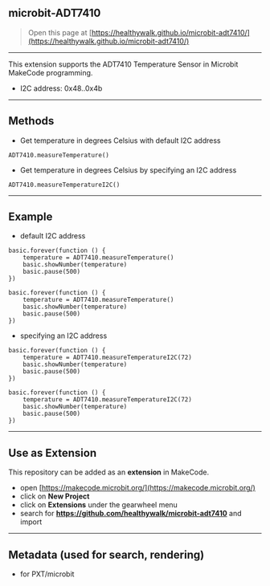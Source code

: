 ## microbit-ADT7410

> Open this page at [https://healthywalk.github.io/microbit-adt7410/](https://healthywalk.github.io/microbit-adt7410/)

---
This extension supports the ADT7410 Temperature Sensor in Microbit MakeCode programming.
* I2C address: 0x48..0x4b

---
## Methods

* Get temperature in degrees Celsius with default I2C address
```
ADT7410.measureTemperature()
```

* Get temperature in degrees Celsius by specifying an I2C address
```
ADT7410.measureTemperatureI2C()
```

---
## Example

* default I2C address
```blocks
basic.forever(function () {
    temperature = ADT7410.measureTemperature()
    basic.showNumber(temperature)
    basic.pause(500)
})
```
```
basic.forever(function () {
    temperature = ADT7410.measureTemperature()
    basic.showNumber(temperature)
    basic.pause(500)
})
```

* specifying an I2C address
```blocks
basic.forever(function () {
    temperature = ADT7410.measureTemperatureI2C(72)
    basic.showNumber(temperature)
    basic.pause(500)
})
```
```
basic.forever(function () {
    temperature = ADT7410.measureTemperatureI2C(72)
    basic.showNumber(temperature)
    basic.pause(500)
})
```

---
## Use as Extension

This repository can be added as an **extension** in MakeCode.

* open [https://makecode.microbit.org/](https://makecode.microbit.org/)
* click on **New Project**
* click on **Extensions** under the gearwheel menu
* search for **https://github.com/healthywalk/microbit-adt7410**  and import

---
## Metadata (used for search, rendering)

* for PXT/microbit
<script src="https://makecode.com/gh-pages-embed.js"></script><script>makeCodeRender("{{ site.makecode.home_url }}", "{{ site.github.owner_name }}/{{ site.github.repository_name }}");</script>
